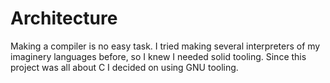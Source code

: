 # Architecture

Making a compiler is no easy task. I tried making several interpreters of my imaginery languages before, so I knew I needed solid tooling.
Since this project was all about C I decided on using GNU tooling.
